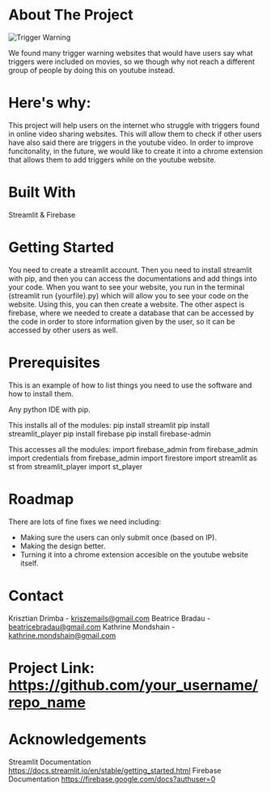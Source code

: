 # About The Project
![Trigger Warning](https://user-images.githubusercontent.com/82678405/119267960-c3e9ec80-bbbe-11eb-92d8-e562946df09d.png)

We found many trigger warning websites that would have users say what triggers were included on movies, so we though why not reach a different group of people by doing this on youtube instead.

# Here's why:
This project will help users on the internet who struggle with triggers found in online video sharing websites.  This will allow them to check if other users have also said there are triggers in the youtube video.  In order to improve funcitonality, in the future, we would like to create it into a chrome extension that allows them to add triggers while on the youtube website.

# Built With
Streamlit & Firebase

# Getting Started
You need to create a streamlit account.  Then you need to install streamlit with pip, and then you can access the documentations and add things into your code.  When you want to see your website, you run in the terminal (streamlit run {yourfile}.py) which will allow you to see your code on the website.  Using this, you can then create a website.  The other aspect is firebase, where we needed to create a database that can be accessed by the code in order to store information given by the user, so it can be accessed by other users as well.

# Prerequisites
This is an example of how to list things you need to use the software and how to install them.

Any python IDE with pip.

This installs all of the modules:
pip install streamlit
pip install streamlit_player
pip install firebase
pip install firebase-admin

This accesses all the modules:
import firebase_admin
from firebase_admin import credentials
from firebase_admin import firestore
import streamlit as st
from streamlit_player import st_player

# Roadmap
There are lots of fine fixes we need including:
- Making sure the users can only submit once (based on IP).
- Making the design better.
- Turning it into a chrome extension accesible on the youtube website itself.

# Contact
Krisztian Drimba - kriszemails@gmail.com
Beatrice Bradau - beatricebradau@gmail.com
Kathrine Mondshain - kathrine.mondshain@gmail.com

# Project Link: https://github.com/your_username/repo_name

# Acknowledgements
Streamlit Documentation https://docs.streamlit.io/en/stable/getting_started.html
Firebase Documentation https://firebase.google.com/docs?authuser=0
